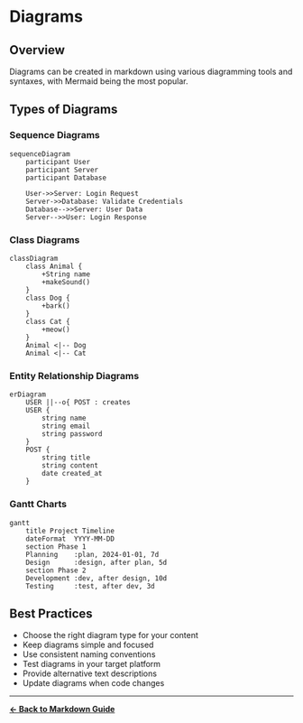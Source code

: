 # Diagrams

## Overview

Diagrams can be created in markdown using various diagramming tools and syntaxes, with Mermaid being the most popular.

## Types of Diagrams

### Sequence Diagrams

```mermaid
sequenceDiagram
    participant User
    participant Server
    participant Database
    
    User->>Server: Login Request
    Server->>Database: Validate Credentials
    Database-->>Server: User Data
    Server-->>User: Login Response
```

### Class Diagrams

```mermaid
classDiagram
    class Animal {
        +String name
        +makeSound()
    }
    class Dog {
        +bark()
    }
    class Cat {
        +meow()
    }
    Animal <|-- Dog
    Animal <|-- Cat
```

### Entity Relationship Diagrams

```mermaid
erDiagram
    USER ||--o{ POST : creates
    USER {
        string name
        string email
        string password
    }
    POST {
        string title
        string content
        date created_at
    }
```

### Gantt Charts

```mermaid
gantt
    title Project Timeline
    dateFormat  YYYY-MM-DD
    section Phase 1
    Planning    :plan, 2024-01-01, 7d
    Design      :design, after plan, 5d
    section Phase 2
    Development :dev, after design, 10d
    Testing     :test, after dev, 3d
```

## Best Practices

- Choose the right diagram type for your content
- Keep diagrams simple and focused
- Use consistent naming conventions
- Test diagrams in your target platform
- Provide alternative text descriptions
- Update diagrams when code changes

---

**[← Back to Markdown Guide](../MARKDOWN.md)**
